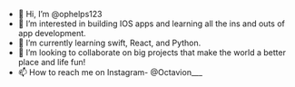 - 👋 Hi, I’m @ophelps123
- 👀 I’m interested in building IOS apps and learning all the ins and outs of app development.
- 🌱 I’m currently learning swift, React, and Python.
- 💞️ I’m looking to collaborate on big projects that make the world a better place and life fun!
- 📫 How to reach me on Instagram- @Octavion___

<!---
ophelps123/ophelps123 is a ✨ special ✨ repository because its `README.md` (this file) appears on your GitHub profile.
You can click the Preview link to take a look at your changes.
--->
